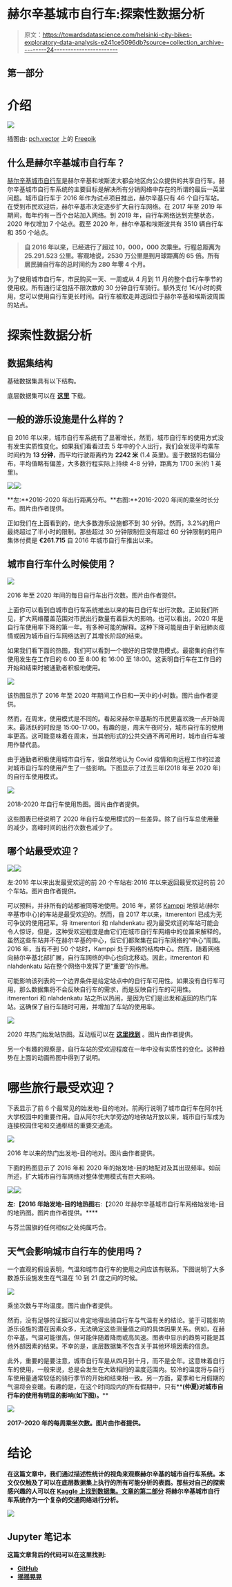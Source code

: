 # 赫尔辛基城市自行车:探索性数据分析

> 原文：<https://towardsdatascience.com/helsinki-city-bikes-exploratory-data-analysis-e241ce5096db?source=collection_archive---------24----------------------->

## 第一部分

# 介绍

![](img/2e70120188c3ce6480fa32e8a8e6a928.png)

插图由: [pch.vector](https://www.freepik.com/pch-vector) 上的 [Freepik](https://www.freepik.com/pch-vector)

## **什么是赫尔辛基城市自行车？**

[赫尔辛基城市自行车](https://www.hsl.fi/en/citybikes)是赫尔辛基和埃斯波大都会地区向公众提供的共享自行车。赫尔辛基城市自行车系统的主要目标是解决所有分销网络中存在的所谓的最后一英里问题。城市自行车于 2016 年作为试点项目推出，赫尔辛基只有 46 个自行车站。在受到市民欢迎后，赫尔辛基市决定逐步扩大自行车网络。在 2017 年至 2019 年期间，每年约有一百个台站加入网络。到 2019 年，自行车网络达到完整状态，2020 年仅增加 7 个站点。截至 2020 年，赫尔辛基和埃斯波共有 3510 辆自行车和 350 个站点。

> **自 2016 年以来，已经进行了超过 10，000，000 次乘坐。行程总距离为 25.291.523 公里。客观地说，2530 万公里是到月球距离的 65 倍。所有居民骑自行车的总时间约为 280 年零 4 个月。**

为了使用城市自行车，市民购买一天、一周或从 4 月到 11 月的整个自行车季节的使用权。所有通行证包括不限次数的 30 分钟自行车骑行。额外支付 1€/小时的费用，您可以使用自行车更长时间。自行车被取走并送回位于赫尔辛基和埃斯波周围的站点。

# **探索性数据分析**

## 数据集结构

基础数据集具有以下结构。

底层数据集可以在 [**这里**](https://www.kaggle.com/geometrein/helsinki-city-bikes) 下载。

## 一般的游乐设施是什么样的？

自 2016 年以来，城市自行车系统有了显著增长，然而，城市自行车的使用方式没有发生实质性变化。如果我们看看过去 5 年中的个人出行，我们会发现平均乘车时间约为 **13 分钟**，而平均行驶距离约为 **2242 米** (1.4 英里)。鉴于数据的右偏分布，平均值略有偏差，大多数行程实际上持续 4-8 分钟，距离为 1700 米(约 1 英里)。

![](img/453481771f0e1fc0c77fd75fe7b18e08.png)![](img/54cee76472b6e1a028680f006d492540.png)

**左:**2016-2020 年出行距离分布。**右图:**2016-2020 年间的乘坐时长分布。图片由作者提供。

正如我们在上面看到的，绝大多数游乐设施都不到 30 分钟。然而，3.2%的用户最终超过了半小时的限制。那些超过 30 分钟限制但没有超过 60 分钟限制的用户集体付费是 **€261.715** 自 2016 年城市自行车推出以来。

## 城市自行车什么时候使用？

![](img/ddc8259b40855eb651d99be52c33a7c7.png)

2016 年至 2020 年间的每日自行车出行次数。图片由作者提供。

上面你可以看到自城市自行车系统推出以来的每日自行车出行次数。正如我们所见，扩大网络覆盖范围对市民出行数量有着巨大的影响。也可以看出，2020 年是自行车使用率下降的第一年。有多种可能的解释。这种下降可能是由于新冠肺炎疫情或因为城市自行车网络达到了其增长阶段的结束。

如果我们看下面的热图，我们可以看到一个很好的日常使用模式。最密集的自行车使用发生在工作日的 6:00 至 8:00 和 16:00 至 18:00。这表明自行车在工作日的开始和结束时被通勤者积极地使用。

![](img/0ed9620ed92c80e9d94cdf1c81853716.png)

该热图显示了 2016 年至 2020 年期间工作日和一天中的小时数。图片由作者提供。

然而，在周末，使用模式是不同的。看起来赫尔辛基斯的市民更喜欢晚一点开始周末。最活跃的时段是 15:00-17:00。有趣的是，周末午夜时分，城市自行车的使用率更高。这可能意味着在周末，当其他形式的公共交通不再可用时，城市自行车被用作替代品。

由于通勤者积极使用城市自行车，很自然地认为 Covid 疫情和向远程工作的过渡对城市自行车的使用产生了一些影响。下图显示了过去三年(2018 年至 2020 年)的自行车使用模式。

![](img/37b72ee388fe4967a461400ab1124789.png)

2018-2020 年自行车使用热图。图片由作者提供。

这些图表已经说明了 2020 年自行车使用模式的一些差异。除了自行车总使用量的减少，高峰时间的出行次数也减少了。

## 哪个站最受欢迎？

![](img/28501fa2f9c67f115b68d1e6d143e6c4.png)![](img/ac23a9f4ad82de2edaedff54c7b3b27d.png)

左:2016 年以来出发最受欢迎的前 20 个车站右:2016 年以来返回最受欢迎的前 20 个车站。图片由作者提供。

可以预料，并非所有的站都被同等地使用。2016 年，紧邻 [Kamppi](https://en.wikipedia.org/wiki/Kamppi) 地铁站(赫尔辛基市中心)的车站是最受欢迎的。然而，自 2017 年以来，itmerentori 已成为无可争议的使用冠军。将 itmerentori 和 nlahdenkatu 视为最受欢迎的车站可能会令人惊讶，但是，这种受欢迎程度是由它们在城市自行车网络中的位置来解释的。虽然这些车站并不在赫尔辛基的中心，但它们都聚集在自行车网络的“中心”周围。2016 年，当有不到 50 个站时，Kamppi 处于网络的结构中心。然而，随着网络向赫尔辛基北部扩展，自行车网络的中心也向北移动。因此，itmerentori 和 nlahdenkatu 站在整个网络中发挥了更“重要”的作用。

可能影响该列表的一个边界条件是给定站点中的自行车可用性。如果没有自行车可用，那么数据集将不会反映自行车的需求，而是反映自行车的可用性。itmerentori 和 nlahdenkatu 站之所以热闹，是因为它们是出发和返回的热门车站。这确保了自行车随时可用，并增加了车站的使用率。

![](img/c3fef8ec15a5725057cadb42195769f3.png)

2020 年热门始发站热图。互动版可以在 [**这里找到**](https://www.kaggle.com/geometrein/helsinki-city-bikes-eda) 。图片由作者提供。

另一个有趣的观察是，自行车站的受欢迎程度在一年中没有实质性的变化。这种趋势在上面的动画热图中得到了说明。

# 哪些旅行最受欢迎？

下表显示了前 6 个最常见的始发地-目的地对。前两行说明了城市自行车在阿尔托大学校园中的重要作用。自从阿尔托大学旁边的地铁站开放以来，城市自行车成为连接校园住宅和交通枢纽的重要交通流。

![](img/715eaf548b006f46f508fd6a13f1440f.png)

2016 年以来的热门出发地-目的地对。图片由作者提供。

下面的热图显示了 2016 年和 2020 年的始发地-目的地配对及其出现频率。如前所述，扩大城市自行车网络对整体使用模式有巨大影响。

![](img/69040c4fd37dfa9fb26f46496f3273e0.png)![](img/0df0b69805d30b11a93afdd7af0de14f.png)

**左:【2016 年始发地-目的地热图**右:【2020 年赫尔辛基城市自行车网络始发地-目的地热图。图片由作者提供。****

与芬兰国旗的任何相似之处纯属巧合。

## 天气会影响城市自行车的使用吗？

一个直观的假设表明，气温和城市自行车的使用之间应该有联系。下图说明了大多数游乐设施发生在气温在 10 到 21 度之间的时候。

![](img/9ff38ae4127373d8f3a6b4f9370da5f8.png)

乘坐次数与平均温度。图片由作者提供。

然而，没有足够的证据可以肯定地得出骑自行车与气温有关的结论。鉴于可能影响游乐设施的潜在因素众多，无法确定这些测量值之间的具体因果关系。例如，在赫尔辛基，气温可能很高，但可能伴随着降雨或高风速。图表中显示的趋势可能是其他外部因素的结果。不幸的是，底层数据集不包含关于其他环境因素的信息。

此外，重要的是要注意，城市自行车是从四月到十月，而不是全年。这意味着自行车的使用，一般来说，总是会发生在大致相同的温度范围内。较冷的温度将与自行车使用量通常较低的骑行季节的开始和结束相一致。另一方面，夏季和七月假期的气温将会变暖。有趣的是，在这个时间段内的所有假期中，只有**[](https://fi.wikipedia.org/wiki/Juhannus)****(仲夏)对城市自行车的使用有明显的影响(如下图)。******

******![](img/c401bde17a1bbc5fe44614e720a0c7f6.png)******

******2017–2020 年的每周乘坐次数。图片由作者提供。******

# ******结论******

******在这篇文章中，我们通过描述性统计的视角来观察赫尔辛基的城市自行车系统。本文仅仅触及了可以在底层数据集上执行的所有可能分析的表面。那些对自己的探索感兴趣的人可以在 [Kaggle **上找到数据集。**](https://www.kaggle.com/geometrein/helsinki-city-bikes)[**文章的第二部分**](/helsinki-city-bikes-network-analysis-512cc7f121cd) 将赫尔辛基城市自行车系统作为一个复杂的交通网络进行分析。******

****![](img/32dd9998714263560e9db590ec70e634.png)****

## ****Jupyter 笔记本****

****这篇文章背后的代码可以在这里找到:****

*   ****[**GitHub**](https://github.com/Geometrein/helsinki-city-bikes)****
*   ****[**摇摇晃晃**](https://www.kaggle.com/geometrein/helsinki-city-bikes-eda)****